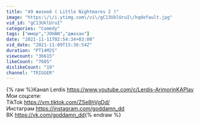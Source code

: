 ```yaml
---
title: "49 жизней ( Little Nightmares 2 )"
image: "https:\/\/i.ytimg.com\/vi\/gC13UklUruI\/hqdefault.jpg"
vid_id: "gC13UklUruI"
categories: "Comedy"
tags: ["юмор","JOHAN","джохан"]
date: "2021-11-11T02:54:34+03:00"
vid_date: "2021-11-09T15:36:54Z"
duration: "PT14M2S"
viewcount: "36615"
likeCount: "7605"
dislikeCount: "19"
channel: "TRIGGER"
---
```

{% raw %}Канал Lerdis <a rel="nofollow" target="blank" href="https://www.youtube.com/c/Lerdis-ArimorinKAPlay">https://www.youtube.com/c/Lerdis-ArimorinKAPlay</a> <br />Мои соцсети:<br />TikTok <a rel="nofollow" target="blank" href="https://vm.tiktok.com/ZSe8hVgDd/">https://vm.tiktok.com/ZSe8hVgDd/</a><br />Инстаграм <a rel="nofollow" target="blank" href="https://instagram.com/goddamn_dd">https://instagram.com/goddamn_dd</a><br />ВК <a rel="nofollow" target="blank" href="https://vk.com/goddamn_dd">https://vk.com/goddamn_dd</a>{% endraw %}
